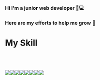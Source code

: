 ### Hi I'm a junior web developer 🌱💻
### Here are my efforts to help me grow 🌳
<h1>My Skill<h1> <br>
<img src="https://camo.githubusercontent.com/1552d2596cea2d6a701b5df74c7fecfd7e3af38daf3de396c40dee419139a266/68747470733a2f2f696d672e736869656c64732e696f2f62616467652f48544d4c352d4533344632363f7374796c653d666c6174266c6f676f3d68746d6c35266c6f676f436f6c6f723d7768697465"><img src="https://camo.githubusercontent.com/aa89e8c48bfb66401e4886a979b805fd74e45f50540efe10a90c76c3d96e2488/68747470733a2f2f696d672e736869656c64732e696f2f62616467652f435353332d3135373242363f7374796c653d666c6174266c6f676f3d63737333266c6f676f436f6c6f723d7768697465"><img src="https://camo.githubusercontent.com/b43dc962c06f8b16b1e1bebeb3f1b39d386f598138f1f658dc8bf16029ef14cd/68747470733a2f2f696d672e736869656c64732e696f2f62616467652f4a6176615363726970742d677261793f7374796c653d666c6174266c6f676f3d4a617661536372697074266c6f676f436f6c6f723d463744463145"><img src="https://camo.githubusercontent.com/6c06ecbb645a6ff239113e25ad8e315a23e34918d8ee14b0a3e856557310230d/68747470733a2f2f696d672e736869656c64732e696f2f62616467652f52656163742d77686974653f7374796c653d666c6174266c6f676f3d5265616374266c6f676f436f6c6f723d363144414642"><img src="https://camo.githubusercontent.com/15831a602b06a5b42820b936fb55b564e407a2cb61743bf962cebe48b63b2bb8/68747470733a2f2f696d672e736869656c64732e696f2f62616467652f52656475782d70696e6b3f7374796c653d666c6174266c6f676f3d5265647578266c6f676f436f6c6f723d373634414243"><img src="https://camo.githubusercontent.com/dc089716d40dee65c6604cfeb7a56aeaa5d203813b76d2c149ac1b403dbce340/68747470733a2f2f696d672e736869656c64732e696f2f62616467652f426f6f7473747261702d79656c6c6f773f7374796c653d666c6174266c6f676f3d426f6f747374726170266c6f676f436f6c6f723d373935324233"><img src="https://camo.githubusercontent.com/b3ad6ddd6c77d8cbf000a72355f3020a40e235b94182e6655ebc2df3b977d846/68747470733a2f2f696d672e736869656c64732e696f2f62616467652f4769744875622d677261793f7374796c653d666c6174266c6f676f3d476974487562266c6f676f436f6c6f723d626c61636b"><img src="https://camo.githubusercontent.com/f394a00e1bed2fb6ad9403249527b2fd20ba3a0cbd13e462359a12eec1103937/68747470733a2f2f696d672e736869656c64732e696f2f62616467652f4769742d626c75653f7374796c653d666c6174266c6f676f3d476974266c6f676f436f6c6f723d463035303332">

<!--
**Gyultang/Gyultang** is a ✨ _special_ ✨ repository because its `README.md` (this file) appears on your GitHub profile.

Here are some ideas to get you started:

- 🔭 I’m currently working on ...
- 🌱 I’m currently learning ...
- 👯 I’m looking to collaborate on ...
- 🤔 I’m looking for help with ...
- 💬 Ask me about ...
- 📫 How to reach me: ...
- 😄 Pronouns: ...
- ⚡ Fun fact: ...
-->
